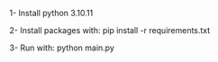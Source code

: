 

1- Install python 3.10.11

2- Install packages with: pip install -r requirements.txt

3- Run with: python main.py


